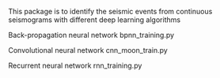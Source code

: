 This package is to identify the seismic events from continuous seismograms with different deep learning algorithms

Back-propagation neural network
bpnn_training.py

Convolutional neural network
cnn_moon_train.py

Recurrent neural network
rnn_training.py
